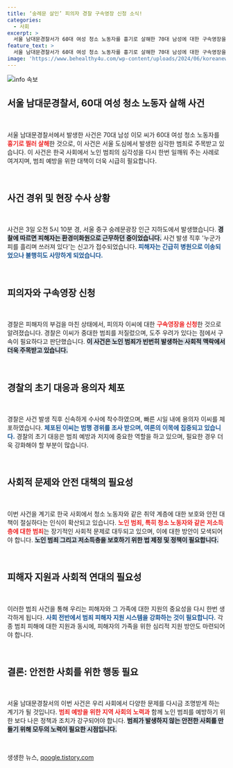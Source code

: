 ```yaml
---
title: ‘숭례문 살인’ 피의자 경찰 구속영장 신청 소식!
categories:
  - 사회
excerpt: >
  서울 남대문경찰서가 60대 여성 청소 노동자를 흉기로 살해한 70대 남성에 대한 구속영장을 신청했습니다. 피해자는 지하보도에서 참혹하게 찔린 채 발견되었고, 경찰은 사건의 중대성을 강조하며 신속히 수사에 나섰습니다.
feature_text: >
  서울 남대문경찰서가 60대 여성 청소 노동자를 흉기로 살해한 70대 남성에 대한 구속영장을 신청했습니다. 피해자는 지하보도에서 참혹하게 찔린 채 발견되었고, 경찰은 사건의 중대성을 강조하며 신속히 수사에 나섰습니다.
image: 'https://www.behealthy4u.com/wp-content/uploads/2024/06/koreanews.jpg'
---
```


<p><img src="https://www.behealthy4u.com/wp-content/uploads/2024/06/koreanews.jpg" alt="info 속보" /></p>

<h2 data-ke-size="size26">서울 남대문경찰서, 60대 여성 청소 노동자 살해 사건</h2>

<p data-ke-size="size16">&nbsp;</p>

<p>서울 남대문경찰서에서 발생한 사건은 70대 남성 이모 씨가 60대 여성 청소 노동자를 <b><span style="color: #ee2323;">흉기로 찔러 살해</span></b>한 것으로, 이 사건은 서울 도심에서 발생한 심각한 범죄로 주목받고 있습니다. 이 사건은 한국 사회에서 노인 범죄의 심각성을 다시 한번 일깨워 주는 사례로 여겨지며, 범죄 예방을 위한 대책이 더욱 시급히 필요합니다.</p>

<p data-ke-size="size16">&nbsp;</p>

<h2 data-ke-size="size26">사건 경위 및 현장 수사 상황</h2>

<p data-ke-size="size16">&nbsp;</p>

<p>사건은 3일 오전 5시 10분 경, 서울 중구 숭례문광장 인근 지하도에서 발생했습니다. <b><span style="background-color: #21538527;">경찰에 따르면 피해자는 환경미화원으로 근무하던 중이었습니다.</span></b> 사건 발생 직후 '누군가 피를 흘리며 쓰러져 있다'는 신고가 접수되었습니다. <b><span style="color: #1a5490;">피해자는 긴급히 병원으로 이송되었으나 불행히도 사망하게 되었습니다.</span></b></p>

<p data-ke-size="size16">&nbsp;</p>

<h2 data-ke-size="size26">피의자와 구속영장 신청</h2>

<p data-ke-size="size16">&nbsp;</p>

<p>경찰은 피해자의 부검을 마친 상태에서, 피의자 이씨에 대한 <b><span style="color: #ee2323;">구속영장을 신청</span></b>한 것으로 알려졌습니다. 경찰은 이씨가 중대한 범죄를 저질렀으며, 도주 우려가 있다는 점에서 구속이 필요하다고 판단했습니다. <b><span style="background-color: #21538527;">이 사건은 노인 범죄가 빈번히 발생하는 사회적 맥락에서 더욱 주목받고 있습니다.</span></b></p>

<p data-ke-size="size16">&nbsp;</p>

<h2 data-ke-size="size26">경찰의 초기 대응과 용의자 체포</h2>

<p data-ke-size="size16">&nbsp;</p>

<p>경찰은 사건 발생 직후 신속하게 수사에 착수하였으며, 빠른 시일 내에 용의자 이씨를 체포하였습니다. <b><span style="color: #1a5490;">체포된 이씨는 범행 경위를 조사 받으며, 여론의 이목에 집중되고 있습니다.</span></b> 경찰의 초기 대응은 범죄 예방과 저지에 중요한 역할을 하고 있으며, 필요한 경우 더욱 강화해야 할 부분이 많습니다.</p>

<p data-ke-size="size16">&nbsp;</p>

<h2 data-ke-size="size26">사회적 문제와 안전 대책의 필요성</h2>

<p data-ke-size="size16">&nbsp;</p>

<p>이번 사건을 계기로 한국 사회에서 청소 노동자와 같은 취약 계층에 대한 보호와 안전 대책이 절실하다는 인식이 확산되고 있습니다. <b><span style="color: #ee2323;">노인 범죄, 특히 청소 노동자와 같은 저소득층에 대한 범죄</span></b>는 장기적인 사회적 문제로 대두되고 있으며, 이에 대한 방안이 모색되어야 합니다. <b><span style="background-color: #21538527;">노인 범죄 그리고 저소득층을 보호하기 위한 법 제정 및 정책이 필요합니다.</span></b></p>

<p data-ke-size="size16">&nbsp;</p>

<h2 data-ke-size="size26">피해자 지원과 사회적 연대의 필요성</h2>

<p data-ke-size="size16">&nbsp;</p>

<p>이러한 범죄 사건을 통해 우리는 피해자와 그 가족에 대한 지원의 중요성을 다시 한번 생각하게 됩니다. <b><span style="color: #1a5490;">사회 전반에서 범죄 피해자 지원 시스템을 강화하는 것이 필요합니다.</span></b> 각종 범죄 피해에 대한 지원과 동시에, 피해자의 가족을 위한 심리적 지원 방안도 마련되어야 합니다.</p>

<p data-ke-size="size16">&nbsp;</p>

<h2 data-ke-size="size26">결론: 안전한 사회를 위한 행동 필요</h2>

<p data-ke-size="size16">&nbsp;</p>

<p>서울 남대문경찰서의 이번 사건은 우리 사회에서 다양한 문제를 다시금 조명받게 하는 계기가 될 것입니다. <b><span style="color: #ee2323;">범죄 예방을 위한 지역 사회의 노력과</span></b> 함께 노인 범죄를 예방하기 위한 보다 나은 정책과 조치가 강구되어야 합니다. <b><span style="background-color: #21538527;">범죄가 발생하지 않는 안전한 사회를 만들기 위해 모두의 노력이 필요한 시점입니다.</span></b></p>

<p data-ke-size="size16">&nbsp;</p>
생생한 뉴스, <a href="https://qoogle.tistory.com" rel="dofollow">qoogle.tistory.com</a>


